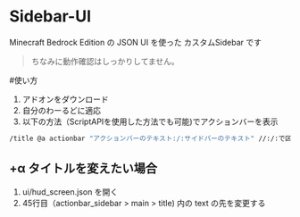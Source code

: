 # Sidebar-UI
Minecraft Bedrock Edition の JSON UI を使った カスタムSidebar です

> ちなみに動作確認はしっかりしてません。

#使い方
1. アドオンをダウンロード
2. 自分のわーるどに適応
3. 以下の方法（ScriptAPIを使用した方法でも可能)でアクションバーを表示
```cmd
/title @a actionbar "アクションバーのテキスト:/:サイドバーのテキスト" //:/:で区切る
```

## +α タイトルを変えたい場合
1. ui/hud_screen.json を開く
2. 45行目（actionbar_sidebar > main > title) 内の text の先を変更する

